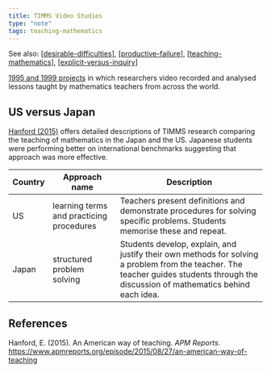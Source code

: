 ```yaml
---
title: TIMMS Video Studies
type: "note"
tags: teaching-mathematics 
---
```


See also: [[desirable-difficulties]], [[productive-failure]], [[teaching-mathematics]], [[explicit-versus-inquiry]]

[1995 and 1999 projects](https://nces.ed.gov/TIMSS/video.asp) in which researchers video recorded and analysed lessons taught by mathematics teachers from across the world. 

## US versus Japan

[Hanford (2015)](https://www.apmreports.org/episode/2015/08/27/an-american-way-of-teaching) offers detailed descriptions of TIMMS research comparing the teaching of mathematics in the Japan and the US. Japanese students were performing better on international benchmarks suggesting that approach was more effective.

| Country | Approach name | Description |
| ------- | ------------- | ----------- |
| US | learning terms and practicing procedures | Teachers present definitions and demonstrate procedures for solving specific problems. Students memorise these and repeat. |
| Japan | structured problem solving | Students develop, explain, and justify their own methods for solving a problem from the teacher. The teacher guides students through the discussion of mathematics behind each idea. |

## References

Hanford, E. (2015). An American way of teaching. *APM Reports*. <https://www.apmreports.org/episode/2015/08/27/an-american-way-of-teaching>


[//begin]: # "Autogenerated link references for markdown compatibility"
[desirable-difficulties]: desirable-difficulties "Desirable difficulties"
[productive-failure]: ../Teaching/Mathematics/productive-failure "Productive Failure"
[teaching-mathematics]: ../Teaching/Mathematics/teaching-mathematics "Teaching Mathematics"
[explicit-versus-inquiry]: ../Teaching/Mathematics/explicit-versus-inquiry "Explicit versus inquiry"
[//end]: # "Autogenerated link references"